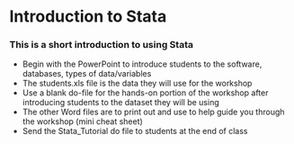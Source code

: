 # Introduction to Stata 
### This is a short introduction to using Stata
* Begin with the PowerPoint to introduce students to the software, databases, types of data/variables 
* The students.xls file is the data they will use for the workshop 
* Use a blank do-file for the hands-on portion of the workshop after introducing students to the dataset they will be using
* The other Word files are to print out and use to help guide you through the workshop (mini cheat sheet) 
* Send the Stata_Tutorial do file to students at the end of class 
